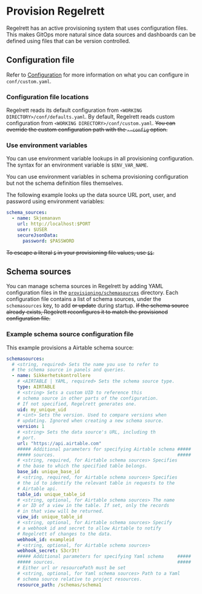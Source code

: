 # Provision Regelrett

Regelrett has an active provisioning system that uses configuration files.
This makes GitOps more natural since data sources and dashboards can be defined using files that can be version controlled.

## Configuration file

Refer to [Configuration](../README.md) for more information on what you can configure in `conf/custom.yaml`.

### Configuration file locations

Regelrett reads its default configuration from `<WORKING DIRECTORY>/conf/defaults.yaml`.
By default, Regelrett reads custom configuration from `<WORKING DIRECTORY>/conf/custom.yaml`.
~~You can override the custom configuration path with the `--config` option.~~

### Use environment variables

You can use environment variable lookups in all provisioning configuration.
The syntax for an environment variable is `$ENV_VAR_NAME`.
<!-- If the environment variable value has a `$` in it (for example, `Pa$sw0rd`), use the `$ENV_VAR_NAME` syntax to avoid double expansion. -->
<!-- You can only use environment variables for configuration values and not for keys or bigger parts of the configuration file structure. -->

You can use environment variables in schema provisioning configuration but not the schema definition files themselves.

The following example looks up the data source URL port, user, and password using environment variables:

```yaml
schema_sources:
  - name: Skjemanavn
    url: http://localhost:$PORT
    user: $USER
    secureJsonData:
      password: $PASSWORD
```

~~To escape a literal `$` in your provisioning file values, use `$$`.~~

## Schema sources

You can manage schema sources in Regelrett by adding YAML configuration files in the [`provisioning/schemasources`](../README.md#provisioning) directory.
Each configuration file contains a list of schema sources, under the `schemasources` key, to add ~~or update~~ during startup.
~~If the schema source already exists, Regelrett reconfigures it to match the provisioned configuration file.~~

<!-- Dette blir relevant om kildene lagres i en database -->
<!-- ~~You can also list schema sources to automatically delete, using the key `deleteschemasources`. -->
<!-- Regelrett deletes the schema sources listed in `deleteschemasources` _before_ adding or updating those in the `schemasources` list.~~ -->
<!---->
<!-- ~~You can configure Regelrett to automatically delete provisioned schema sources when they're removed from the provisioning file. -->
<!-- To do so, add `prune: true` to the root of your schema source provisioning file. -->
<!-- With this configuration, Regelrett also removes the provisioned schema sources if you remove the provisioning file entirely.~~ -->

### Example schema source configuration file

This example provisions a Airtable schema source:

```yaml
schemasources:
  # <string, required> Sets the name you use to refer to
  # the schema source in panels and queries.
  - name: Sikkerhetskontrollere
    # <AIRTABLE | YAML, required> Sets the schema source type.
    type: AIRTABLE
    # <string> Sets a custom UID to reference this
    # schema source in other parts of the configuration.
    # If not specified, Regelrett generates one.
    uid: my_unique_uid
    # <int> Sets the version. Used to compare versions when
    # updating. Ignored when creating a new schema source.
    version: 1
    # <string> Sets the data source's URL, including th
    # port.
    url: "https://api.airtable.com"
    ##### Additional parameters for specifying Airtable schema #####
    ##### sources.                                             #####
    # <string, required, for Airtable schema sources> Specifies
    # the base to which the specified table belongs.
    base_id: unique_base_id
    # <string, required, for Airtable schema sources> Specifies
    # the id to identify the relevant table in requests to the
    # Airtable api.
    table_id: unique_table_id
    # <string, optional, for Airtable schema sources> The name
    # or ID of a view in the table. If set, only the records
    # in that view will be returned.
    view_id: unique_table_id
    # <string, optional, for Airtable schema sources> Specify
    # a webhook id and secret to allow Airtable to notify
    # Regelrett of changes to the data.
    webhook_id: exampleid
    # <string, optional, for Airtable schema sources>
    webhook_secret: S3cr3t!
    ##### Additional parameters for specifying Yaml schema     #####
    ##### sources.                                             #####
    # Either url or resourcePath must be set
    # <string, optional, for Yaml schema sources> Path to a Yaml
    # schema source relative to project resources.
    resource_path: /schemas/schema1
```
